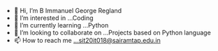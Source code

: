 - 👋 Hi, I’m B Immanuel George Regland
- 👀 I’m interested in ...Coding
- 🌱 I’m currently learning ...Python
- 💞️ I’m looking to collaborate on ...Projects based on Python language
- 📫 How to reach me ...sit20it018@sairamtap.edu.in

<!---
IGR-student/IGR-student is a ✨ special ✨ repository because its `README.md` (this file) appears on your GitHub profile.
You can click the Preview link to take a look at your changes.
--->
